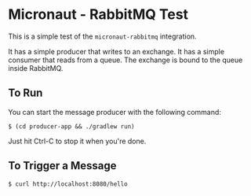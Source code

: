 # Micronaut - RabbitMQ Test

This is a simple test of the `micronaut-rabbitmq` integration.

It has a simple producer that writes to an exchange.  It has a simple consumer
that reads from a queue.  The exchange is bound to the queue inside RabbitMQ.

## To Run

You can start the message producer with the following command:

    $ (cd producer-app && ./gradlew run)

Just hit Ctrl-C to stop it when you're done.

## To Trigger a Message

    $ curl http://localhost:8080/hello
